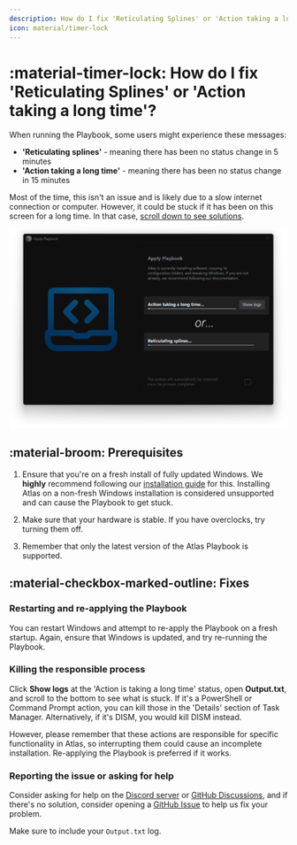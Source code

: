 ```yaml
---
description: How do I fix 'Reticulating Splines' or 'Action taking a long time'?
icon: material/timer-lock
---
```


# :material-timer-lock: How do I fix 'Reticulating Splines' or 'Action taking a long time'?

When running the Playbook, some users might experience these messages:

- **'Reticulating splines'** - meaning there has been no status change in 5 minutes
- **'Action taking a long time'** - meaning there has been no status change in 15 minutes

Most of the time, this isn't an issue and is likely due to a slow internet connection or computer. However, it could be stuck if it has been on this screen for a long time. In that case, [scroll down to see solutions](#prerequisites).

![AME Wizard 'Apply Playbook' window demonstrating what 'Reticulating Splines' and 'Action taking a long time' looks like](../../assets/images/reticulating-splines.webp)

## :material-broom: Prerequisites

1. Ensure that you're on a fresh install of fully updated Windows. We **highly** recommend following our [installation guide](../../getting-started/installation.md) for this. Installing Atlas on a non-fresh Windows installation is considered unsupported and can cause the Playbook to get stuck.

1. Make sure that your hardware is stable. If you have overclocks, try turning them off.

1. Remember that only the latest version of the Atlas Playbook is supported.

## :material-checkbox-marked-outline: Fixes

### Restarting and re-applying the Playbook

You can restart Windows and attempt to re-apply the Playbook on a fresh startup. Again, ensure that Windows is updated, and try re-running the Playbook.

### Killing the responsible process

Click **Show logs** at the 'Action is taking a long time' status, open **Output.txt**, and scroll to the bottom to see what is stuck. If it's a PowerShell or Command Prompt action, you can kill those in the 'Details' section of Task Manager. Alternatively, if it's DISM, you would kill DISM instead.

However, please remember that these actions are responsible for specific functionality in Atlas, so interrupting them could cause an incomplete installation. Re-applying the Playbook is preferred if it works.

### Reporting the issue or asking for help

Consider asking for help on the [Discord server](https://discord.atlasos.net/) or [GitHub Discussions](https://github.com/Atlas-OS/Atlas/discussions), and if there's no solution, consider opening a [GitHub Issue](https://github.com/atlas-os/atlas/issues) to help us fix your problem.

Make sure to include your `Output.txt` log.